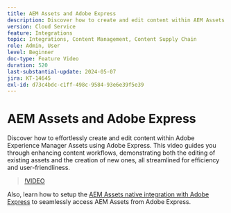 ```yaml
---
title: AEM Assets and Adobe Express
description: Discover how to create and edit content within AEM Assets using Adobe Express.
version: Cloud Service
feature: Integrations
topic: Integrations, Content Management, Content Supply Chain
role: Admin, User
level: Beginner
doc-type: Feature Video
duration: 520
last-substantial-update: 2024-05-07
jira: KT-14645
exl-id: d73c4bdc-c1ff-498c-9584-93e6e39f5e39
---
```

# AEM Assets and Adobe Express

Discover how to effortlessly create and edit content within Adobe Experience Manager Assets using Adobe Express. This video guides you through enhancing content workflows, demonstrating both the editing of existing assets and the creation of new ones, all streamlined for efficiency and user-friendliness.

>[!VIDEO](https://video.tv.adobe.com/v/3425972/?learn=on)

Also, learn how to setup the [AEM Assets native integration with Adobe Express](https://experienceleague.adobe.com/en/docs/experience-manager-cloud-service/content/assets/integration-adobe-express/native-integration-adobe-express) to seamlessly access AEM Assets from Adobe Express.

